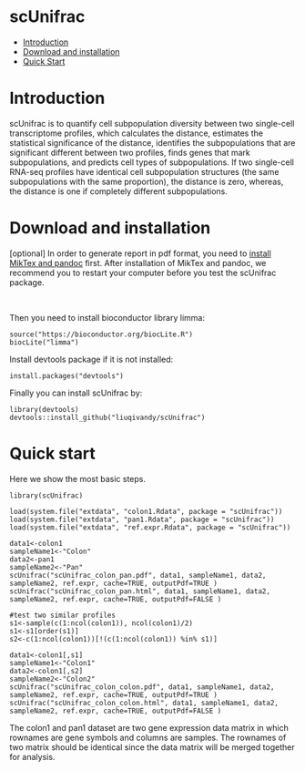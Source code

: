 scUnifrac
==========
* [Introduction](#introduction)
* [Download and installation](#download)
* [Quick Start](#example)

<a name="introduction"/>

# Introduction

scUnifrac is to quantify cell subpopulation diversity between two single-cell transcriptome profiles, which calculates the distance, estimates the statistical significance of the distance, identifies the subpopulations that are significant different between two profiles, finds genes that mark subpopulations, and predicts cell types of subpopulations. If two single-cell RNA-seq profiles have identical cell subpopulation structures (the same subpopulations with the same proportion), the distance is zero, whereas, the distance is one if completely different subpopulations.

<a name="download"/>

# Download and installation

[optional] In order to generate report in pdf format, you need to [install MikTex and pandoc](http://rprogramming.net/create-html-or-pdf-files-with-r-knitr-miktex-and-pandoc/) first. After installation of MikTex and pandoc, we recommend you to restart your computer before you test the scUnifrac package.

<br>

Then you need to install bioconductor library limma:

	source("https://bioconductor.org/biocLite.R")
	biocLite("limma")

Install devtools package if it is not installed:

	install.packages("devtools")
	
Finally you can install scUnifrac by:

	library(devtools)
	devtools::install_github("liuqivandy/scUnifrac")
  
<a name="example"/>

# Quick start

Here we show the most basic steps.

	library(scUnifrac)
	
	load(system.file("extdata", "colon1.Rdata", package = "scUnifrac"))
	load(system.file("extdata", "pan1.Rdata", package = "scUnifrac"))
	load(system.file("extdata", "ref.expr.Rdata", package = "scUnifrac"))
	
	data1<-colon1
	sampleName1<-"Colon"
	data2<-pan1
	sampleName2<-"Pan"
	scUnifrac("scUnifrac_colon_pan.pdf", data1, sampleName1, data2, sampleName2, ref.expr, cache=TRUE, outputPdf=TRUE )
	scUnifrac("scUnifrac_colon_pan.html", data1, sampleName1, data2, sampleName2, ref.expr, cache=TRUE, outputPdf=FALSE )

	#test two similar profiles
	s1<-sample(c(1:ncol(colon1)), ncol(colon1)/2)
	s1<-s1[order(s1)]
	s2<-c(1:ncol(colon1))[!(c(1:ncol(colon1)) %in% s1)]

	data1<-colon1[,s1]
	sampleName1<-"Colon1"
	data2<-colon1[,s2]
	sampleName2<-"Colon2"
	scUnifrac("scUnifrac_colon_colon.pdf", data1, sampleName1, data2, sampleName2, ref.expr, cache=TRUE, outputPdf=TRUE )
	scUnifrac("scUnifrac_colon_colon.html", data1, sampleName1, data2, sampleName2, ref.expr, cache=TRUE, outputPdf=FALSE )
	
The colon1 and pan1 dataset are two gene expression data matrix in which rownames are gene symbols and columns are samples. The rownames of two matrix should be identical since the data matrix will be merged together for analysis.

